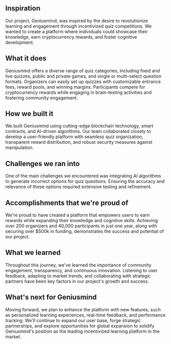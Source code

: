## Inspiration
Our project, Geniusmind, was inspired by the desire to revolutionize learning and engagement through incentivized quiz competitions. We wanted to create a platform where individuals could showcase their knowledge, earn cryptocurrency rewards, and foster cognitive development.

## What it does
Geniusmind offers a diverse range of quiz categories, including fixed and live quizzes, public and private games, and single or multi-select question formats. Organizers can easily set up quizzes with customizable entrance fees, reward pools, and winning margins. Participants compete for cryptocurrency rewards while engaging in brain-testing activities and fostering community engagement.

## How we built it
We built Geniusmind using cutting-edge blockchain technology, smart contracts, and AI-driven algorithms. Our team collaborated closely to develop a user-friendly platform with seamless quiz organization, transparent reward distribution, and robust security measures against manipulation.

## Challenges we ran into
One of the main challenges we encountered was integrating AI algorithms to generate incorrect options for quiz questions. Ensuring the accuracy and relevance of these options required extensive testing and refinement.

## Accomplishments that we're proud of
We're proud to have created a platform that empowers users to earn rewards while expanding their knowledge and cognitive skills. Achieving over 200 organizers and 40,000 participants in just one year, along with securing over $500k in funding, demonstrates the success and potential of our project.

## What we learned
Throughout this journey, we've learned the importance of community engagement, transparency, and continuous innovation. Listening to user feedback, adapting to market trends, and collaborating with strategic partners have been key factors in our project's growth and success.

## What's next for Geniusmind
Moving forward, we plan to enhance the platform with new features, such as personalized learning experiences, real-time feedback, and performance tracking. We'll continue to expand our user base, forge strategic partnerships, and explore opportunities for global expansion to solidify Geniusmind's position as the leading incentivized learning platform in the market.


